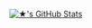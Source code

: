 [![★'s GitHub Stats](https://github-readme-stats.vercel.app/api?username=fresh&theme=nightowl)](https://github.com/fresh/github-readme-stats)
